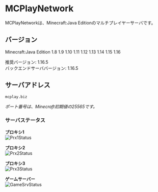 # MCPlayNetwork
MCPlayNetworkは、Minecraft:Java Editionのマルチプレイヤーサーバです。

## バージョン
Minecraft:Java Edition 1.8 1.9 1.10 1.11 1.12 1.13 1.14 1.15 1.16

推奨バージョン: 1.16.5  
バックエンドサーババージョン: 1.16.5  

## サーバアドレス
```mcplay.biz```

*ポート番号は、Minecraft初期値の25565です。*

### サーバステータス
**プロキシ1**  
![Prx1Status](https://badgen.net/uptime-robot/status/m787356962-bcffc3db86bea8aed40d9c88)

**プロキシ2**  
![Prx2Status](https://badgen.net/uptime-robot/status/m787356969-79c0c82dc8046025dbc87ee5)

**プロキシ3**  
![Prx3Status](https://badgen.net/uptime-robot/status/m787356978-d635d432482f5557187410d3)

**ゲームサーバー**  
![GameSrvStatus](https://badgen.net/uptime-robot/status/m787363252-d74a909c329ba097add72d51)

